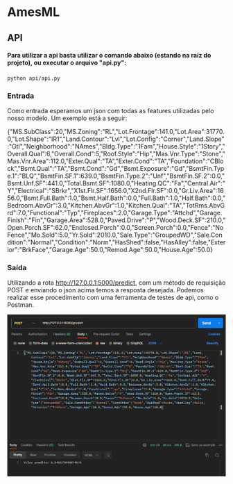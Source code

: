 # AmesML

## API

#### Para utilizar a api basta utilizar o comando abaixo (estando na raíz do projeto), ou executar o arquivo "api.py":

```
python api/api.py

```

### Entrada

Como entrada esperamos um json com todas as features utilizadas pelo nosso modelo. Um exemplo está a seguir:

{"MS.SubClass":20,"MS.Zoning":"RL","Lot.Frontage":141.0,"Lot.Area":31770.0,"Lot.Shape":"IR1","Land.Contour":"Lvl","Lot.Config":"Corner","Land.Slope":"Gtl","Neighborhood":"NAmes","Bldg.Type":"1Fam","House.Style":"1Story","Overall.Qual":6,"Overall.Cond":5,"Roof.Style":"Hip","Mas.Vnr.Type":"Stone","Mas.Vnr.Area":112.0,"Exter.Qual":"TA","Exter.Cond":"TA","Foundation":"CBlock","Bsmt.Qual":"TA","Bsmt.Cond":"Gd","Bsmt.Exposure":"Gd","BsmtFin.Type.1":"BLQ","BsmtFin.SF.1":639.0,"BsmtFin.Type.2":"Unf","BsmtFin.SF.2":0.0,"Bsmt.Unf.SF":441.0,"Total.Bsmt.SF":1080.0,"Heating.QC":"Fa","Central.Air":"Y","Electrical":"SBrkr","X1st.Flr.SF":1656.0,"X2nd.Flr.SF":0.0,"Gr.Liv.Area":1656.0,"Bsmt.Full.Bath":1.0,"Bsmt.Half.Bath":0.0,"Full.Bath":1.0,"Half.Bath":0.0,"Bedroom.AbvGr":3.0,"Kitchen.AbvGr":1.0,"Kitchen.Qual":"TA","TotRms.AbvGrd":7.0,"Functional":"Typ","Fireplaces":2.0,"Garage.Type":"Attchd","Garage.Finish":"Fin","Garage.Area":528.0,"Paved.Drive":"P","Wood.Deck.SF":210.0,"Open.Porch.SF":62.0,"Enclosed.Porch":0.0,"Screen.Porch":0.0,"Fence":"NoFence","Mo.Sold":5.0,"Yr.Sold":2010.0,"Sale.Type":"GroupedWD","Sale.Condition":"Normal","Condition":"Norm","HasShed":false,"HasAlley":false,"Exterior":"BrkFace","Garage.Age":50.0,"Remod.Age":50.0,"House.Age":50.0}

### Saída

Utilizando a rota http://127.0.0.1:5000/predict, com um método de requisição POST e enviando o json acima temos a resposta desejada. Podemos realizar esse procedimento com uma ferramenta de testes de api, como o Postman. 

![Alt text](image.png)
